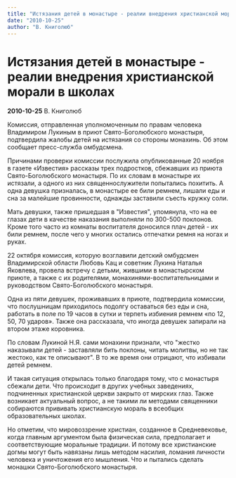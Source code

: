 ```yaml
---
title: "Истязания детей в монастыре - реалии внедрения христианской морали в школах"
date: "2010-10-25"
author: "В. Книголюб"
---
```


# Истязания детей в монастыре - реалии внедрения христианской морали в школах

**2010-10-25** В. Книголюб

Комиссия, отправленная уполномоченным по правам человека Владимиром Лукиным в приют Свято-Боголюбского монастыря, подтвердила жалобы детей на истязания со стороны монахинь. Об этом сообщает пресс-служба омбудсмена.

Причинами проверки комиссии послужила опубликованные 20 ноября в газете «Известия» рассказы трех подростков, сбежавших из приюта Свято-Боголюбского монастыря. По их словам в монастыре их истязали, а одного из них священнослужители попытались похитить. А одна девушка призналась, в монастыре ее били ремнем, лишали еды и сна за малейшие провинности, однажды заставили съесть кружку соли.

Мать девушки, также пришедшая в "Известия", упомянула, что на ее глазах дети в качестве наказания выполняли по 300-500 поклонов. Кроме того часто из комнаты воспитателя доносился плач детей - их били ремнем, после чего у многих остались отпечатки ремня на ногах и руках.

22 октября комиссия, которую возглавили детский омбудсмен Владимирской области Любовь Кац и советник Лукина Наталья Яковлева, провела встречу с детьми, жившими в монастырском приюте, а также с их родителями, монахинями-воспитательницами и руководством Свято-Боголюбского монастыря.

Одна из пяти девушек, проживавших в приюте, подтвердила комиссии, что послушницам приходилось подолгу оставаться без еды и сна, работать в поле по 19 часов в сутки и терпеть избиения ремнем «по 12, 50, 70 ударов». Также она рассказала, что иногда девушек запирали на втором этаже коровника.

По словам Лукиной Н.Я. сами монахини признали, что "жестко наказывали детей - заставляли бить поклоны, читать молитвы, но не так жестоко, как те описывают". В то же время они отрицают, что избивали детей ремнем.

И такая ситуация открылась только благодаря тому, что с монастыря сбежали дети. Что происходит в других учебных заведениях, подчиненных христианской церкви закрыто от мирских глаз. Также возникает актуальный вопрос, а не такими ли методами священники собираются прививать христианскую мораль в всеобщих образовательных школах.

Но отметим, что мировоззрение христиан, созданное в Средневековье, когда главным аргументом была физическая сила, предполагает и соответствующие моральные традиции. И потому все христианские догмы могут быть навязаны лишь методом насилия, ломания личности человека и уничтожения его мышления. Что и пытались сделать монашки Свято-Боголюбского монастыря.